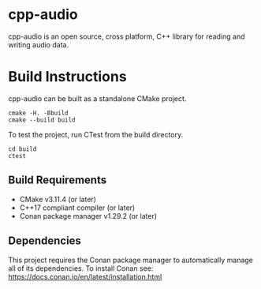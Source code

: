 # cpp-audio

cpp-audio is an open source, cross platform, C++ library for reading and writing audio data.

# Build Instructions

cpp-audio can be built as a standalone CMake project.

    cmake -H. -Bbuild
    cmake --build build

To test the project, run CTest from the build directory.

    cd build
    ctest

## Build Requirements

* CMake v3.11.4 (or later)
* C++17 compliant compiler (or later)
* Conan package manager v1.29.2 (or later)

## Dependencies

This project requires the Conan package manager to automatically manage all of its dependencies. To
install Conan see: https://docs.conan.io/en/latest/installation.html

